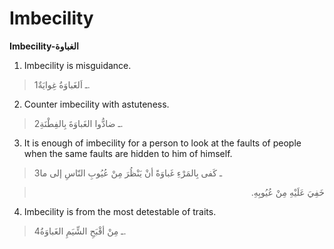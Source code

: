 Imbecility
==========

**Imbecility-الغباوة**

1. Imbecility is misguidance.

> 1ـ اَلغَباوَةُ غِوايَةٌ.

2. Counter imbecility with astuteness.

> 2ـ ضادُّوا الغَباوَةَ بِالفِطْنَةِ.

3. It is enough of imbecility for a person to look at the faults of
people when the same faults are hidden to him of himself.

> 3ـ كَفى بِالمَرْءِ غَباوَةً أنْ يَنْظُرَ مِنْ عُيُوبِ النّاسِ إلى ما
<blockquote dir="rtl">
  <p>
خَفِيَ عَلَيْهِ مِنْ عُيُوبِهِ.
  </p>
</blockquote>

4. Imbecility is from the most detestable of traits.

> 4ـ مِنْ أقْبَحِ الشِّيَمِ الغَباوَةُ.


